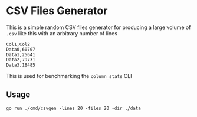 # CSV Files Generator

This is a simple random CSV files generator for producing a large volume of `.csv` like this with an arbitrary number of lines

```csv
Col1,Col2
Data0,60707
Data1,25641
Data2,79731
Data3,18485
```

This is used for benchmarking the `column_stats` CLI

## Usage
```
go run ./cmd/csvgen -lines 20 -files 20 -dir ./data
```
